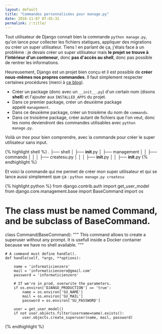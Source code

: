 ```yaml
---
layout: default
title: "Commandes personnalisées pour manage.py"
date: 2016-11-07 07:45:31
permalink: /:title/
---
```

Tout utilisateur de Django connait bien la commande `python manage.py`, qu'on lance pour collecter les fichiers statiques, appliquer des migrations ou créer un super utilisateur. Tiens ! en parlant de ça, j'étais face à un problème : je devais créer un super utilisateur mais **le projet se trouve à l'intérieur d'un conteneur**, donc **pas d'accès au shell**, donc pas possible de rentrer les informations.

<!--excerpt-->

Heureusement, Django est un projet bien conçu et il est possible de **créer nous-mêmes nos propres commandes**. Il faut simplement respecter certaines procédures (merci à [ce blog](http://janetriley.net/2014/11/quick-how-to-custom-django-management-commands.html)).

*   Créer un package (donc avec un `__init__.py`) d'un certain nom (disons **shell**) et l'ajouter aux `INSTALLED_APPS` du projet.
*   Dans ce premier package, créer un deuxième package appelé `management`.
*   Dans ce deuxième package, créer un troisième du nom de `commands`.
*   Dans ce troisième package, créer autant de fichiers que l'on veut, donc les noms deviendront des commandes utilisables avec `python manage.py`.

Voilà un *tree* pour bien comprendre, avec la commande pour créer le super utilisateur sans input.

{% highlight shell %}
.
    ├── shell
    │   ├── __init__.py
    │   ├── management
    │   │   ├── commands
    │   │   │   ├── createsu.py
    │   │   │   ├── __init__.py
    │   │   ├── __init__.py
{% endhighlight %}

Et voici la commande qui me permet de créer mon super utilisateur et qui se lance aussi simplement que ça : `python manage.py createsu`

{% highlight python %}
from django.contrib.auth import get_user_model
from django.core.management.base import BaseCommand
import os

# The class must be named Command, and be subclass of BaseCommand.
class Command(BaseCommand):
	"""
		This command allows to create a superuser without any prompt.
		It is usefull inside a Docker container because we have no shell available.
	"""

	# A command must define handle().
	def handle(self, *args, **options):

		name = 'informaticienzero'
		mail = 'informaticienzero@gmail.com'
		password = 'informaticienzero'

		# If we're in prod, overwrite the parameters.
		if os.environ['DJANGO_PRODUCTION'] == 'true':
			name = os.environ['SU_NAME']
			mail = os.environ['SU_MAIL']
			password = os.environ['SU_PASSWORD']

		user = get_user_model()
		if not user.objects.filter(username=name).exists():
			user.objects.create_superuser(name, mail, password)
{% endhighlight %}